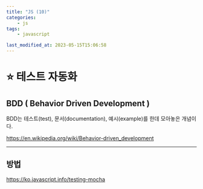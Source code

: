 ```yaml
---
title: "JS (10)"
categories:
    - js
tags:
    - javascript

last_modified_at: 2023-05-15T15:06:58
---
```


# ⭐️ 테스트 자동화

## BDD ( Behavior Driven Development )

BDD는 테스트(test), 문서(documentation), 예시(example)를 한데 모아놓은 개념이다.

https://en.wikipedia.org/wiki/Behavior-driven_development

---

## 방법

https://ko.javascript.info/testing-mocha

